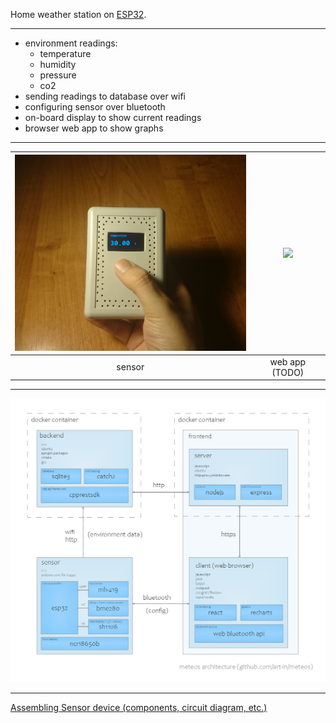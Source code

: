 Home weather station on [ESP32](https://en.wikipedia.org/wiki/ESP32).

---

- environment readings:
  - temperature
  - humidity
  - pressure
  - co2
 - sending readings to database over wifi
 - configuring sensor over bluetooth
 - on-board display to show current readings
 - browser web app to show graphs

---

<img src="docs/sensor/photos/in-hand.jpg" width="400" /> | <img src="https://via.placeholder.com/400x340.png" width="400" />
:---: | :---:
sensor | web app (TODO)

---

<a href="docs/architecture/meteos-architecture.pdf">
<img src="docs/architecture/meteos-architecture.png" />
</a>

---

[Assembling Sensor device (components, circuit diagram, etc.)](docs/sensor/readme.md)

